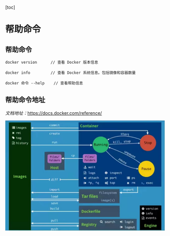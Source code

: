 [toc]

# 帮助命令

## 帮助命令

```
docker version		// 查看 Docker 版本信息

docker info			// 查看 Docker 系统信息。包括镜像和容器数量				

docker 命令 --help	// 查看帮助信息
```

## 帮助命令地址

*文档地址：*<https://docs.docker.com/reference/>

![docker_all](img/docker_all.jpg)